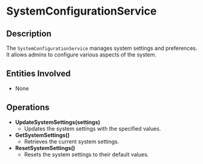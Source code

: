 # SystemConfigurationService

## Description
The `SystemConfigurationService` manages system settings and preferences. It allows admins to configure various aspects of the system.

## Entities Involved
- None

## Operations
- **UpdateSystemSettings(settings)**
  - Updates the system settings with the specified values.
- **GetSystemSettings()**
  - Retrieves the current system settings.
- **ResetSystemSettings()**
  - Resets the system settings to their default values.